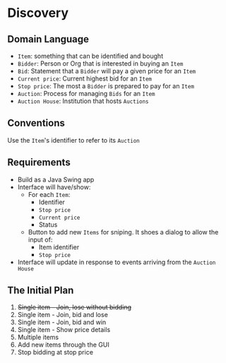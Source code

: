 # Discovery

## Domain Language
- `Item`: something that can be identified and bought
- `Bidder`: Person or Org that is interested in buying an `Item`
- `Bid`: Statement that a `Bidder` will pay a given price for an `Item`
- `Current price`: Current highest bid for an `Item`
- `Stop price`: The most a `Bidder` is prepared to pay for an `Item`
- `Auction`: Process for managing `Bids` for an `Item`
- `Auction House`: Institution that hosts `Auctions`

## Conventions
Use the `Item`'s identifier to refer to its `Auction`

## Requirements
- Build as a Java Swing app
- Interface will have/show:
  - For each `Item`:
    - Identifier
    - `Stop price`
    - `Current price`
    - Status
  - Button to add new `Items` for sniping.
    It shoes a dialog to allow the input of:
      - Item identifier
      - `Stop price`
- Interface will update in response to events arriving from the `Auction House`

## The Initial Plan
1. ~~Single item - Join, lose without bidding~~
2. Single item - Join, bid and lose
3. Single item - Join, bid and win
4. Single item - Show price details
5. Multiple items
6. Add new items through the GUI
7. Stop bidding at stop price


